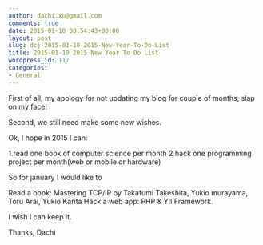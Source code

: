 ```yaml
---
author: dachi.xu@gmail.com
comments: true
date: 2015-01-10 00:54:43+00:00
layout: post
slug: dcj-2015-01-10-2015-New-Year-To-Do-List
title: 2015-01-10 2015 New Year To Do List
wordpress_id: 117
categories:
- General
---
```


First of all, my apology for not updating my blog for couple of months, slap on my face!

Second, we still need make some new wishes.

Ok, I hope in 2015 I can:

1.read one book of computer science per month
2.hack one programming project per month(web or mobile or hardware)

So for january I would like to 

Read a book: Mastering TCP/IP by Takafumi Takeshita, Yukio murayama, Toru Arai, Yukio Karita
Hack a web app: PHP & YII Framework.

I wish I can keep it.

Thanks,
Dachi


